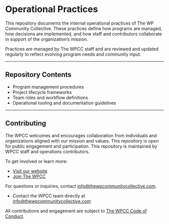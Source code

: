# Operational Practices

This repository documents the internal operational practices of The WP Community Collective. These practices define how programs are managed, how decisions are implemented, and how staff and contributors collaborate in support of the organization’s mission.

Practices are managed by The WPCC staff and are reviewed and updated regularly to reflect evolving program needs and community input.

---

## Repository Contents

- Program management procedures
- Project lifecycle frameworks
- Team roles and workflow definitions
- Operational tooling and documentation guidelines



---

## Contributing

The WPCC welcomes and encourages collaboration from individuals and organizations aligned with our mission and values. This repository is open for public engagement and participation. This repository is maintained by WPCC staff and operations contributors.

To get involved or learn more:

- [Visit our website](https://www.thewpcommunitycollective.com/)
- [Join The WPCC](https://www.thewpcommunitycollective.com/join/)

For questions or inquiries, contact info@thewpcommunitycollective.com.
- Contact the WPCC team directly at [info@thewpcommunitycollective.com](mailto:info@thewpcommunitycollective.com)

All contributions and engagement are subject to [The WPCC Code of Conduct](https://www.thewpcommunitycollective.com/about/code-of-conduct/).
